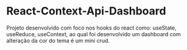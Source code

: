 # React-Context-Api-Dashboard
Projeto desenvolvido com foco nos hooks do react como: useState, useReduce, useContext, ao qual foi desenvolvido um dashboard com alteração da cor do tema é um mini crud.

